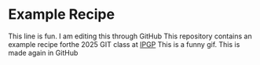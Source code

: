 # Example Recipe 
This line is fun.
I am editing this through GitHub
This repository contains an example recipe forthe  2025 GIT class at [IPGP](https://www.ipgp.fr/en/)
This is a funny gif.
This is made again in GitHub
